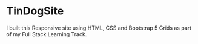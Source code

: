 # TinDogSite
I built this Responsive site using HTML, CSS and Bootstrap 5 Grids as part of my Full Stack Learning Track.
